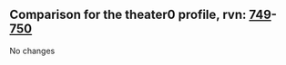 ## Comparison for the theater0 profile, rvn: [749](https://github.com/PRO100KatYT/FortniteProfileRevisions/tree/main/profiles/theater0/749%20theater0.json)-[750](https://github.com/PRO100KatYT/FortniteProfileRevisions/tree/main/profiles/theater0/750%20theater0.json)

No changes
